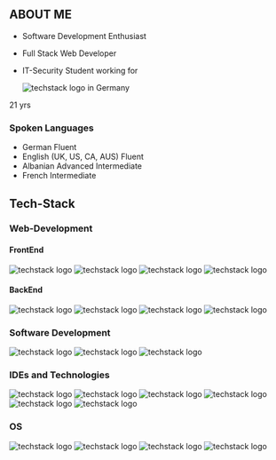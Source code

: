 ## ABOUT ME
- Software Development Enthusiast
- Full Stack Web Developer
- IT-Security Student working for
  
  ![techstack logo](https://readme-components.vercel.app/api?component=logo&logo=bosch&textfill=red&fill=white&text=false&animation=spin) in Germany

21 yrs

### Spoken Languages
- German                      Fluent
- English (UK, US, CA, AUS)   Fluent
- Albanian                    Advanced Intermediate
- French                      Intermediate                  

## Tech-Stack

### Web-Development 

#### FrontEnd
![techstack logo](https://readme-components.vercel.app/api?component=logo&logo=tailwindcss&textfill=318bd1&text=false&fill=white)
![techstack logo](https://readme-components.vercel.app/api?component=logo&logo=CSS3&fill=white&textfill=blue&text=false)
![techstack logo](https://readme-components.vercel.app/api?component=logo&logo=react&text=false&textfill=318bd1&fill=white)
![techstack logo](https://readme-components.vercel.app/api?component=logo&logo=HTML5&fill=white&textfill=darkorange&text=false)


#### BackEnd
![techstack logo](https://readme-components.vercel.app/api?component=logo&logo=node.js&textfill=green&fill=white&text=false)
![techstack logo](https://readme-components.vercel.app/api?component=logo&logo=Vercel&fill=white&textfill=black&text=false)
![techstack logo](https://readme-components.vercel.app/api?component=logo&logo=Next.JS&fill=white&textfill=black&text=false)
![techstack logo](https://readme-components.vercel.app/api?component=logo&logo=mongodb&fill=white&textfill=green&text=false)

### Software Development
![techstack logo](https://readme-components.vercel.app/api?component=logo&logo=TypeScript&text=false&textfill=318bd1&fill=white)
![techstack logo](https://readme-components.vercel.app/api?component=logo&logo=Python&text=false&textfill=black&fill=white)
![techstack logo](https://readme-components.vercel.app/api?component=logo&logo=CSharp&text=false&textfill=a933cf&fill=white)

### IDEs and Technologies
![techstack logo](https://readme-components.vercel.app/api?component=logo&logo=Github&fill=white&textfill=black&text=false)
![techstack logo](https://readme-components.vercel.app/api?component=logo&logo=docker&fill=white&textfill=318bd1&text=false)
![techstack logo](https://readme-components.vercel.app/api?component=logo&logo=jetbrains&fill=white&textfill=black&text=false)
![techstack logo](https://readme-components.vercel.app/api?component=logo&logo=godotengine&fill=white&textfill=318bd1&text=false)
![techstack logo](https://readme-components.vercel.app/api?component=logo&logo=blender&fill=white&textfill=darkorange&text=false)
![techstack logo](https://readme-components.vercel.app/api?component=logo&logo=aseprite&fill=white&textfill=grey&text=false)


### OS
![techstack logo](https://readme-components.vercel.app/api?component=logo&logo=Windows&fill=white&textfill=318bd1&text=false)
![techstack logo](https://readme-components.vercel.app/api?component=logo&logo=debian&fill=white&textfill=red&text=false)
![techstack logo](https://readme-components.vercel.app/api?component=logo&logo=apple&fill=white&text=false&textfill=black)
![techstack logo](https://readme-components.vercel.app/api?component=logo&logo=raspberrypi&fill=white&textfill=red&text=false)
